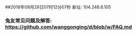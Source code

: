##2018年09月28日07时12分07秒 新址: 104.248.8.105
### 兔友常见问题及解答: https://github.com/wanggonging/d/blob/w/FAQ.md
